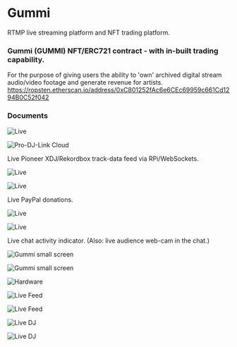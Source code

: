 # Gummi
RTMP live streaming platform and NFT trading platform.

### Gummi (GUMMI) NFT/ERC721 contract - with in-built trading capability.
For the purpose of giving users the ability to 'own' archived digital stream audio/video footage and generate revenue for artists.
https://ropsten.etherscan.io/address/0xC801252fAc6e6CEc69959c661Cd1294B0C52f042

### Documents
![Live](https://github.com/jeremygit/Gummi/blob/main/assets/6bb7f7c6369748489526a999b1240f59.gif?raw=true)

![Pro-DJ-Link Cloud](https://github.com/jeremygit/Gummi/blob/main/assets/pro-dj-link-dataflow.png?raw=true)

Live Pioneer XDJ/Rekordbox track-data feed via RPi/WebSockets.

![Live](https://github.com/jeremygit/Gummi/blob/main/assets/3d372e890d534f49963cd80fd08a55b6.gif?raw=true)

![Live](https://github.com/jeremygit/Gummi/blob/main/assets/0c15f0b49e90440ab0c56982adaad6fd.gif?raw=true)

Live PayPal donations.

![Live](https://github.com/jeremygit/Gummi/blob/main/assets//b104d6ad61ec4cf4b8b2b49b9c7d86ed.gif?raw=true)

![Live](https://github.com/jeremygit/Gummi/blob/main/assets//8c0d888f32b446d6a235efbe42de05f8.gif?raw=true)

Live chat activity indicator. (Also: live audience web-cam in the chat.)

![Gummi small screen](https://github.com/jeremygit/Gummi/blob/main/assets/0DCE0249-4D22-4542-AEF3-3687E3AA6182.JPG?raw=true "Gummi small screen")

![Gummi small screen](https://github.com/jeremygit/Gummi/blob/main/assets/8CDB564A-6AD3-42D9-835B-B7F5429904B9.JPG?raw=true "Gummi small screen")

![Hardware](https://github.com/jeremygit/Gummi/blob/main/assets/C04DC246-A59A-4E10-B7D0-AA248FFA0E19.JPG?raw=true)

![Live Feed](https://github.com/jeremygit/Gummi/blob/main/assets/6b6b376663114c039ba323ed382ae7c0.gif?raw=true)

![Live Feed](https://github.com/jeremygit/Gummi/blob/main/assets/6b6b376663114c039ba323ed382ae7c0.gif?raw=true)

![Live DJ](https://github.com/jeremygit/Gummi/blob/main/assets/A2CA3613-152B-41EB-AF02-6A70A0368C2C.JPG?raw=true)

![Live DJ](https://github.com/jeremygit/Gummi/blob/main/assets/DFC22682-1A67-4C3A-A721-6B6737805653.jpg?raw=true)
